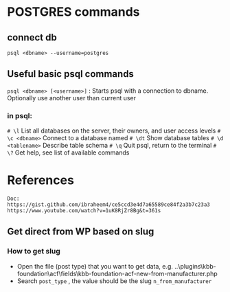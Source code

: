 # POSTGRES commands

## connect db
    psql <dbname> --username=postgres

## Useful basic psql commands
`psql <dbname> [<username>]` : Starts psql with a connection to dbname. Optionally use another user than current user

### in psql:
`# \l` List all databases on the server, their owners, and user access levels
`# \c <dbname>` Connect to a database named
`# \dt` Show database tables
`# \d <tablename>` Describe table schema
`# \q` Quit psql, return to the terminal
`# \?` Get help, see list of available commands

# References
    Doc: https://gist.github.com/ibraheem4/ce5ccd3e4d7a65589ce84f2a3b7c23a3
    https://www.youtube.com/watch?v=1uK8RjZr8Bg&t=361s
## Get direct from WP based on slug
### How to get slug
- Open the file (post type) that you want to get data, e.g. ..\plugins\kbb-foundation\acf\fields\kbb-foundation-acf-new-from-manufacturer.php
- Search `post_type` , the value should be the slug `n_from_manufacturer`
